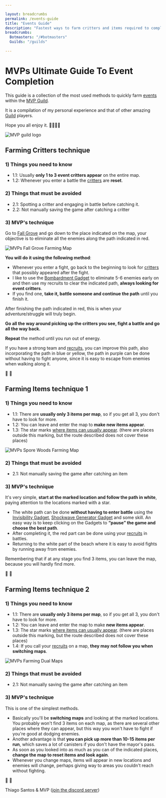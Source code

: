 ```yaml
---

layout: breadcrumbs
permalink: /events-guide
title: "Events Guide"
description: "Fastest ways to farm critters and items required to complete Guild Events. A full guide and great tips offered by the MVP guild!"
breadcrumbs:
  Botmasters: "/#botmasters"
  Guilds: "/guilds"
  
---
```


<div markdown="1" class=" ghcms ghcms-intro">

# MVPs Ultimate Guide To Event Completion

This guide is a collection of the most used methods to quickly farm [events](</guilds#events>) within the [MVP Guild](<https://discord.gg/fPyJMmMEx4>). <br>

It is a compilation of my personal experience and that of other amazing [Guild](</guilds>) players.

Hope you all enjoy it. 💪🏽👊🏽

![ MVP guild logo](<https://cdn.discordapp.com/attachments/1075164641623281765/1075427676841590794/MVP.png>)

</div>
<div markdown="1" class=" ghcms ghcms-critters">

## Farming Critters technique

### 1) Things you need to know

- 1\.1: Usually **only 1 to 3 event critters appear** on the entire map.
- 1\.2: Whenever you enter a battle the [critters](</exploring#critters>) are **reset**.


### 2) Things that must be avoided

- 2\.1: Spotting a critter and engaging in battle before catching it.
- 2\.2: Not manually saving the game after catching a critter


### 3) MVP's technique

Go to [Fall Grove](</maps#fall-grove>) and go down to the place indicated on the map, your objective is to eliminate all the enemies along the path indicated in red.

![MVPs Fall Grove Farming Map](<https://cdn.discordapp.com/attachments/1074787170998554695/1074787315391672401/image.png>)

**You will do it using the following method**:

- Whenever you enter a fight, go back to the beginning to look for [critters](</exploring#critters>) that possibly appeared after the fight.
- I like to use the [Bombardment Gadget](</botpack#gadgets>) to eliminate 5-6 enemies early on and then use my recruits to clear the indicated path, **always looking for event critters**.
- If you find one, **take it, battle someone and continue the path** until you finish it.


After finishing the path indicated in red, this is when your adventure/struggle will truly begin.<br>

**Go all the way around picking up the critters you see, fight a battle and go all the way back.**

**Repeat** the method until you run out of energy.

If you have a strong team and [recruits](</recruits>), you can improve this path, also incorporating the path in blue or yellow, the path in purple can be done without having to fight anyone, since it is easy to escape from enemies when walking along it.<br>

💪 👊

</div>

<div markdown="1" class=" ghcms ghcms-items1">

## Farming Items technique 1

### 1) Things you need to know

- 1\.1: There are **usually only 3 items per map**, so if you get all 3, you don't have to look for more.
- 1\.2: You can leave and enter the map to **make new items appear**.
- 1\.3: The star marks [where items can usually appear](</loot#loot-spawn-locations>). (there are places outside this marking, but the route described does not cover these places)


![MVPs Spore Woods Farming Map](<https://cdn.discordapp.com/attachments/1074787170998554695/1074787615041142794/image.png>)

### 2) Things that must be avoided

- 2\.1: Not manually saving the game after catching an item


### 3) MVP's technique

It's very simple, **start at the marked location and follow the path in white**, paying attention to the locations marked with a star.

- The white path can be done **without having to enter battle** using the [Invisibility Gadget](</gadgets>), [Shockwave Generator Gadget](</gadgets>) and some skill. An easy way is to keep clicking on the Gadgets to **“pause” the game and choose the best path**.
- After completing it, the red part can be done using your [recruits](</recruits>) in battles.
- Returning to the white part of the beach where it is easy to avoid fights by running away from enemies.<br>



Remembering that if at any stage you find 3 items, you can leave the map, because you will hardly find more.<br>

💪 👊

</div>
<div markdown="1" class=" ghcms ghcms-items2">

## Farming Items technique 2

### 1) Things you need to know

- 1\.1: There are **usually only 3 items per map**, so if you get all 3, you don't have to look for more.
- 1\.2: You can leave and enter the map to make **new items appear**.
- 1\.3: The star marks [where items can usually appear](</loot#loot-spawn-locations>). (there are places outside this marking, but the route described does not cover these places)
- 1\.4: If you call your [recruits](</recruits>) on a map, **they may not follow you when switching maps**.


![MVPs Farming Dual Maps](<https://cdn.discordapp.com/attachments/1074787170998554695/1074787773380317204/image.png>)

### 2) Things that must be avoided

- 2\.1: Not manually saving the game after catching an item


### 3) MVP's technique

This is one of the simplest methods.

- Basically you'll be **switching maps** and looking at the marked locations. You probably won't find 3 items on each map, as there are several other places where they can appear, but this way you won't have to fight if you're good at dodging enemies.
- Another advantage is that **you can pick up more than 10-15 items per run**, which saves a lot of canisters if you don't have the mayor's pass.
- As soon as you looked into as much as you can of the indicated places, **change the map to reset items and look again**.
- Whenever you change maps, items will appear in new locations and enemies will change, perhaps giving way to areas you couldn't reach without fighting.<br>



💪 👊

</div>
<div markdown="1" class=" ghcms ghcms-credits">

Thiago Santos & MVP ([join the discord server](https://discord.gg/fPyJMmMEx4))
</div>
